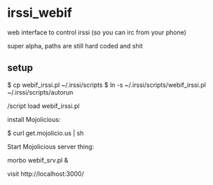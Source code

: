 irssi_webif
===========

web interface to control irssi (so you can irc from your phone)

super alpha, paths are still hard coded and shit

setup
-----

$ cp webif_irssi.pl ~/.irssi/scripts
$ ln -s ~/.irssi/scripts/webif_irssi.pl ~/.irssi/scripts/autorun

/script load webif_irssi.pl

install Mojolicious:

$ curl get.mojolicio.us | sh

Start Mojolicious server thing:

morbo webif_srv.pl &

visit http://localhost:3000/
